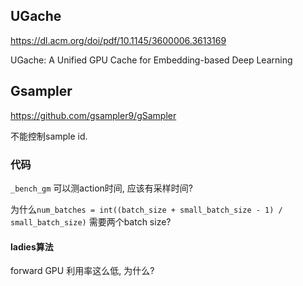 







## UGache

https://dl.acm.org/doi/pdf/10.1145/3600006.3613169

UGache: A Unified GPU Cache for Embedding-based Deep Learning







## Gsampler

https://github.com/gsampler9/gSampler



不能控制sample id. 

### 代码

`_bench_gm` 可以测action时间, 应该有采样时间? 





为什么`num_batches = int((batch_size + small_batch_size - 1) / small_batch_size)` 需要两个batch size? 







#### ladies算法

forward GPU 利用率这么低, 为什么? 
